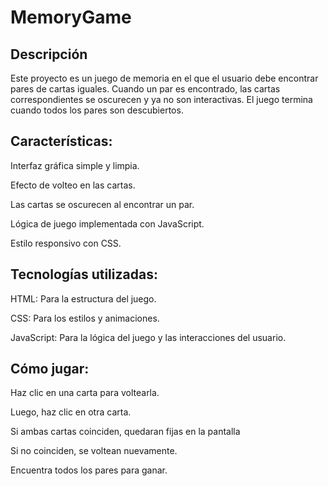 # MemoryGame



## Descripción

Este proyecto es un juego de memoria en el que el usuario debe encontrar pares de cartas iguales. Cuando un par es encontrado, las cartas correspondientes se oscurecen y ya no son interactivas. El juego termina cuando todos los pares son descubiertos.

## Características:

Interfaz gráfica simple y limpia.

Efecto de volteo en las cartas.

Las cartas se oscurecen al encontrar un par.

Lógica de juego implementada con JavaScript.

Estilo responsivo con CSS.

## Tecnologías utilizadas:

HTML: Para la estructura del juego.

CSS: Para los estilos y animaciones.

JavaScript: Para la lógica del juego y las interacciones del usuario.

## Cómo jugar:

Haz clic en una carta para voltearla.

Luego, haz clic en otra carta.

Si ambas cartas coinciden, quedaran fijas en la pantalla

Si no coinciden, se voltean nuevamente.

Encuentra todos los pares para ganar.



